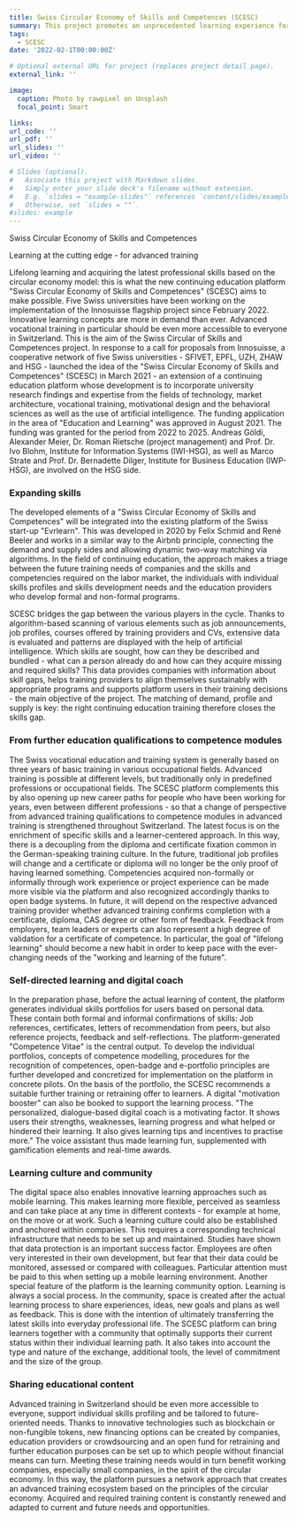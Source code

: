 ```yaml
---
title: Swiss Circular Economy of Skills and Competences (SCESC)
summary: This project promotes an unprecedented learning experience for advanced trainers, who are to be supported in an integrated manner with the help of a platform based on the circular economy model. The objectives of this project include the promotion of current and medium-term qualification needs, the full utilization of the competence portfolio of the trainee, which is realized with the help of a continuous comparison of individual qualification needs and advanced training opportunities, as well as the support of individual competence development by a digital coach. The project is scheduled to run for three and a half years, starting in February 2022 and ending in summer 2025. Dr. Roman Rietsche is the overall project manager.
tags:
  - SCESC
date: '2022-02-1T00:00:00Z'

# Optional external URL for project (replaces project detail page).
external_link: ''

image:
  caption: Photo by rawpixel on Unsplash
  focal_point: Smart

links:
url_code: ''
url_pdf: ''
url_slides: ''
url_video: ''

# Slides (optional).
#   Associate this project with Markdown slides.
#   Simply enter your slide deck's filename without extension.
#   E.g. `slides = "example-slides"` references `content/slides/example-slides.md`.
#   Otherwise, set `slides = ""`.
#slides: example
---
```


Swiss Circular Economy of Skills and Competences

Learning at the cutting edge - for advanced training


Lifelong learning and acquiring the latest professional skills based on the circular economy model: this is what the new continuing education platform "Swiss Circular Economy of Skills and Competences" (SCESC) aims to make possible. Five Swiss universities have been working on the implementation of the Innosuisse flagship project since February 2022.
Innovative learning concepts are more in demand than ever. Advanced vocational training in particular should be even more accessible to everyone in Switzerland. This is the aim of the Swiss Circular of Skills and Competences project. In response to a call for proposals from Innosuisse, a cooperative network of five Swiss universities - SFIVET, EPFL, UZH, ZHAW and HSG - launched the idea of the "Swiss Circular Economy of Skills and Competences" (SCESC) in March 2021 - an extension of a continuing education platform whose development is to incorporate university research findings and expertise from the fields of technology, market architecture, vocational training, motivational design and the behavioral sciences as well as the use of artificial intelligence. The funding application in the area of "Education and Learning" was approved in August 2021. The funding was granted for the period from 2022 to 2025. Andreas Göldi, Alexander Meier, Dr. Roman Rietsche (project management) and Prof. Dr. Ivo Blohm, Institute for Information Systems (IWI-HSG), as well as Marco Strate and Prof. Dr. Bernadette Dilger, Institute for Business Education (IWP-HSG), are involved on the HSG side.

<h3> Expanding skills </h3>

The developed elements of a "Swiss Circular Economy of Skills and Competences" will be integrated into the existing platform of the Swiss start-up "Evrlearn". This was developed in 2020 by Felix Schmid and René Beeler and works in a similar way to the Airbnb principle, connecting the demand and supply sides and allowing dynamic two-way matching via algorithms. In the field of continuing education, the approach makes a triage between the future training needs of companies and the skills and competencies required on the labor market, the individuals with individual skills profiles and skills development needs and the education providers who develop formal and non-formal programs.

SCESC bridges the gap between the various players in the cycle. Thanks to algorithm-based scanning of various elements such as job announcements, job profiles, courses offered by training providers and CVs, extensive data is evaluated and patterns are displayed with the help of artificial intelligence. Which skills are sought, how can they be described and bundled - what can a person already do and how can they acquire missing and required skills? This data provides companies with information about skill gaps, helps training providers to align themselves sustainably with appropriate programs and supports platform users in their training decisions - the main objective of the project. The matching of demand, profile and supply is key: the right continuing education training therefore closes the skills gap.

<h3> From further education qualifications to competence modules </h3>

The Swiss vocational education and training system is generally based on three years of basic training in various occupational fields. Advanced training is possible at different levels, but traditionally only in predefined professions or occupational fields. The SCESC platform complements this by also opening up new career paths for people who have been working for years, even between different professions - so that a change of perspective from advanced training qualifications to competence modules in advanced training is strengthened throughout Switzerland. The latest focus is on the enrichment of specific skills and a learner-centered approach. In this way, there is a decoupling from the diploma and certificate fixation common in the German-speaking training culture. In the future, traditional job profiles will change and a certificate or diploma will no longer be the only proof of having learned something. Competencies acquired non-formally or informally through work experience or project experience can be made more visible via the platform and also recognized accordingly thanks to open badge systems. In future, it will depend on the respective advanced training provider whether advanced training confirms completion with a certificate, diploma, CAS degree or other form of feedback. Feedback from employers, team leaders or experts can also represent a high degree of validation for a certificate of competence. In particular, the goal of "lifelong learning" should become a new habit in order to keep pace with the ever-changing needs of the "working and learning of the future".

<h3>  Self-directed learning and digital coach </h3> 

In the preparation phase, before the actual learning of content, the platform generates individual skills portfolios for users based on personal data. These contain both formal and informal confirmations of skills: Job references, certificates, letters of recommendation from peers, but also reference projects, feedback and self-reflections. The platform-generated "Competence Vitae" is the central output. To develop the individual portfolios, concepts of competence modelling, procedures for the recognition of competences, open-badge and e-portfolio principles are further developed and concretized for implementation on the platform in concrete pilots. On the basis of the portfolio, the SCESC recommends a suitable further training or retraining offer to learners. A digital "motivation booster" can also be booked to support the learning process. "The personalized, dialogue-based digital coach is a motivating factor. It shows users their strengths, weaknesses, learning progress and what helped or hindered their learning. It also gives learning tips and incentives to practise more." The voice assistant thus made learning fun, supplemented with gamification elements and real-time awards.

<h3> Learning culture and community </h3>

The digital space also enables innovative learning approaches such as mobile learning. This makes learning more flexible, perceived as seamless and can take place at any time in different contexts - for example at home, on the move or at work. Such a learning culture could also be established and anchored within companies. This requires a corresponding technical infrastructure that needs to be set up and maintained. Studies have shown that data protection is an important success factor. Employees are often very interested in their own development, but fear that their data could be monitored, assessed or compared with colleagues. Particular attention must be paid to this when setting up a mobile learning environment. Another special feature of the platform is the learning community option. Learning is always a social process. In the community, space is created after the actual learning process to share experiences, ideas, new goals and plans as well as feedback. This is done with the intention of ultimately transferring the latest skills into everyday professional life. The SCESC platform can bring learners together with a community that optimally supports their current status within their individual learning path. It also takes into account the type and nature of the exchange, additional tools, the level of commitment and the size of the group.

<h3> Sharing educational content </h3>

Advanced training in Switzerland should be even more accessible to everyone, support individual skills profiling and be tailored to future-oriented needs. Thanks to innovative technologies such as blockchain or non-fungible tokens, new financing options can be created by companies, education providers or crowdsourcing and an open fund for retraining and further education purposes can be set up to which people without financial means can turn. Meeting these training needs would in turn benefit working companies, especially small companies, in the spirit of the circular economy. In this way, the platform pursues a network approach that creates an advanced training ecosystem based on the principles of the circular economy. Acquired and required training content is constantly renewed and adapted to current and future needs and opportunities.